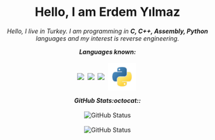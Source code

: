 <h1 align="center">Hello, I am <b>Erdem Yılmaz</b></h1>
<p align="center">
  <em>
    Hello, I live in Turkey. I am programming in <b>C, C++, Assembly, Python</b> languages and my interest is reverse engineering.
  </em> 
  <br>
</p>

<p align="center">
<i><b>Languages known:</b></i> 
  <br><br>
  <img align="center" src="https://camo.githubusercontent.com/ecb93239b6e9fea47739b6c5cd50ffd5253873378a7d8f83a33ff43e70618db3/68747470733a2f2f692e70696e696d672e636f6d2f6f726967696e616c732f32352f61382f35642f32356138356439653530353734333064383232373361336337356537333031342e706e67" width="76px" />&nbsp;
  <img align="center" src="https://upload.wikimedia.org/wikipedia/commons/thumb/1/18/C_Programming_Language.svg/695px-C_Programming_Language.svg.png" width="60px" />&nbsp;
  <img align="center" src="https://upload.wikimedia.org/wikipedia/commons/thumb/1/18/ISO_C%2B%2B_Logo.svg/306px-ISO_C%2B%2B_Logo.svg.png" width="60px" />&nbsp;
  <img align="center" src="https://raw.githubusercontent.com/github/explore/80688e429a7d4ef2fca1e82350fe8e3517d3494d/topics/python/python.png" width="65px" />&nbsp;
</p>

<p align = "center">
  <i><b>GitHub Stats:octocat::</b></i><br><br>
  <img src = "https://github-readme-stats.vercel.app/api?username=r3nzthecodegod&bg_color=0F0F0F&title_color=E8A321&text_color=E8A321&hide_border=true&show_icons=true&count_private=true&locale=en" alt="GitHub Status" />
  <br><br>
  <img src = "https://github-readme-stats.vercel.app/api/top-langs/?username=r3nzthecodegod&layout=compact&title_color=E8A321&text_color=E8A321&bg_color=0F0F0F&hide_border=true&locale=en" alt="GitHub Status" />
</p>
